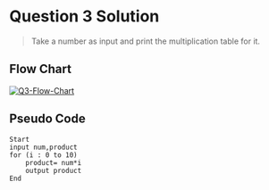 # Question 3 Solution
>Take a number as input and print the multiplication table for it.
## Flow Chart

<a href="https://ibb.co/BrNZgJy"><img src="https://i.ibb.co/TbL8HG4/Q3-Flow-Chart.png" alt="Q3-Flow-Chart" border="0"></a>

## Pseudo Code

```
Start
input num,product
for (i : 0 to 10)
    product= num*i
    output product
End
```